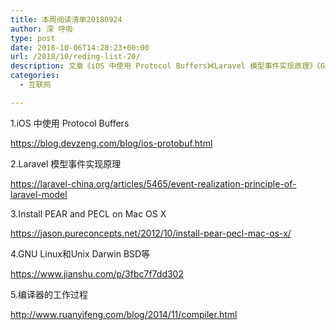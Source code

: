 ```yaml
---
title: 本周阅读清单20180924
author: 深 呼吸
type: post
date: 2018-10-06T14:28:23+00:00
url: /2018/10/reding-list-20/
description: 文章《iOS 中使用 Protocol Buffers》《Laravel 模型事件实现原理》《GNU Linux和Unix Darwin BSD等》《编译器的工作过程》等
categories:
  - 互联网

---
```

1.iOS 中使用 Protocol Buffers
  
<a href="https://blog.devzeng.com/blog/ios-protobuf.html" target="_blank" rel="noopener nofollow">https://blog.devzeng.com/blog/ios-protobuf.html</a>

2.Laravel 模型事件实现原理
  
<a href="https://laravel-china.org/articles/5465/event-realization-principle-of-laravel-model" target="_blank" rel="noopener nofollow">https://laravel-china.org/articles/5465/event-realization-principle-of-laravel-model</a>

3.Install PEAR and PECL on Mac OS X
  
<a href="https://jason.pureconcepts.net/2012/10/install-pear-pecl-mac-os-x/" target="_blank" rel="noopener nofollow">https://jason.pureconcepts.net/2012/10/install-pear-pecl-mac-os-x/</a>
  
4.GNU Linux和Unix Darwin BSD等
  
<a href="https://www.jianshu.com/p/3fbc7f7dd302" target="_blank" rel="noopener nofollow">https://www.jianshu.com/p/3fbc7f7dd302</a>

5.编译器的工作过程
  
<a href="http://www.ruanyifeng.com/blog/2014/11/compiler.html" target="_blank" rel="noopener nofollow">http://www.ruanyifeng.com/blog/2014/11/compiler.html</a>